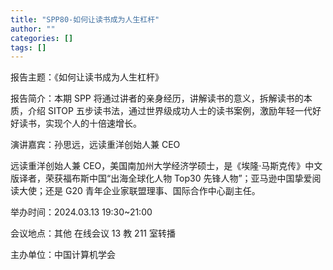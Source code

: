 ```yaml
---
title: "SPP80-如何让读书成为人生杠杆"
author: ""
categories: []
tags: []
---
```


报告主题：《如何让读书成为人生杠杆》

报告简介：本期 SPP 将通过讲者的亲身经历，讲解读书的意义，拆解读书的本质，介绍 SITOP 五步读书法，通过世界级成功人士的读书案例，激励年轻一代好好读书，实现个人的十倍速增长。

演讲嘉宾：孙思远，远读重洋创始人兼 CEO

远读重洋创始人兼 CEO，美国南加州大学经济学硕士，是《埃隆·马斯克传》中文版译者，荣获福布斯中国“出海全球化人物 Top30 先锋人物”；亚马逊中国挚爱阅读大使；还是 G20 青年企业家联盟理事、国际合作中心副主任。

举办时间：2024.03.13 19:30~21:00

会议地点：其他 在线会议 13 教 211 室转播

主办单位：中国计算机学会
